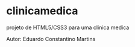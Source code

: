 # clinicamedica
projeto de HTML5/CSS3 para uma clinica medica 

Autor: Eduardo Constantino Martins 
